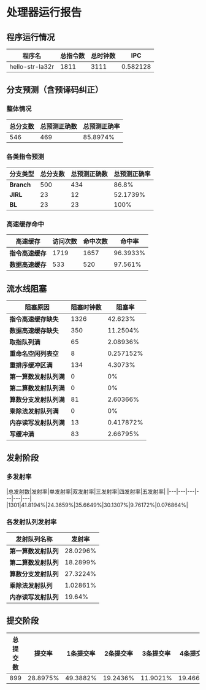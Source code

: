 # 处理器运行报告
## 程序运行情况
|程序名|总指令数|总时钟数|IPC|
|---|---|---|---|
|hello-str-la32r|1811|3111|0.582128|

## 分支预测（含预译码纠正）
### 整体情况
|总分支数|总预测正确数|总预测正确率|
|---|---|---|
|546|469|85.8974%|

### 各类指令预测
|分支类型|总分支数|总预测正确数|总预测正确率|
|---|---|---|---|
|**Branch**| 500 | 434 | 86.8%|
|**JIRL**| 23 | 12 | 52.1739%|
|**BL**| 23 | 23 | 100%|

### 高速缓存命中
|高速缓存|访问次数|命中次数|命中率|
|---|---|---|---|
|**指令高速缓存**| 1719 | 1657 | 96.3933%|
|**数据高速缓存**| 533 | 520 | 97.561%|
## 流水线阻塞
|阻塞原因|阻塞时钟数|阻塞率|
|---|---|---|
|**指令高速缓存缺失**| 1326 | 42.623%|
|**数据高速缓存缺失**| 350 | 11.2504%|
|**取指队列满**| 65 | 2.08936%|
|**重命名空闲列表空**|8 | 0.257152%|
|**重排序缓冲区满**|134 | 4.3073%|
|**第一算数发射队列满**|0 | 0%|
|**第二算数发射队列满**|0 | 0%|
|**算数分支发射队列满**|81 | 2.60366%|
|**乘除法发射队列满**|0 | 0%|
|**内存读写发射队列满**|13 | 0.417872%|
|**写缓冲满**|83 | 2.66795%|

## 发射阶段
### 多发射率
|总发射数|发射率|单发射率|双发射率|三发射率|四发射率|五发射率|
|---|---|---|---|---|---|
|1301|41.8194%|24.3659%|35.6649%|30.1307%|9.76172%|0.076864%|

### 各发射队列发射率
|发射队列名称|发射率|
|---|---|
|**第一算数发射队列**|28.0296%|
|**第二算数发射队列**|18.2899%|
|**算数分支发射队列**|27.3224%|
|**乘除法发射队列**|1.02861%|
|**内存读写发射队列**|19.64%|

## 提交阶段
|总提交数|提交率|1条提交率|2条提交率|3条提交率|4条提交率|
|---|---|---|---|---|---|
|899|28.8975%|49.3882%|19.2436%|11.9021%|19.4661%|
